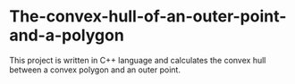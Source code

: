 # The-convex-hull-of-an-outer-point-and-a-polygon
This project is written in C++ language and calculates the convex hull between a convex polygon and an outer point.
